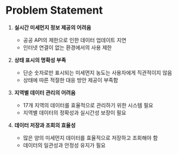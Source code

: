 # Problem Statement

1. **실시간 미세먼지 정보 제공의 어려움**
   - 공공 API의 제한으로 인한 데이터 업데이트 지연
   - 인터넷 연결이 없는 환경에서의 사용 제한

2. **상태 표시의 명확성 부족**
   - 단순 숫자로만 표시되는 미세먼지 농도는 사용자에게 직관적이지 않음
   - 상태에 따른 적절한 대응 방안 제공이 부족함

3. **지역별 데이터 관리의 어려움**
   - 17개 지역의 데이터를 효율적으로 관리하기 위한 시스템 필요
   - 지역별 데이터의 정확성과 실시간성 보장이 필요

4. **데이터 저장과 조회의 효율성**
   - 많은 양의 미세먼지 데이터를 효율적으로 저장하고 조회해야 함
   - 데이터의 일관성과 안정성 유지가 필요
